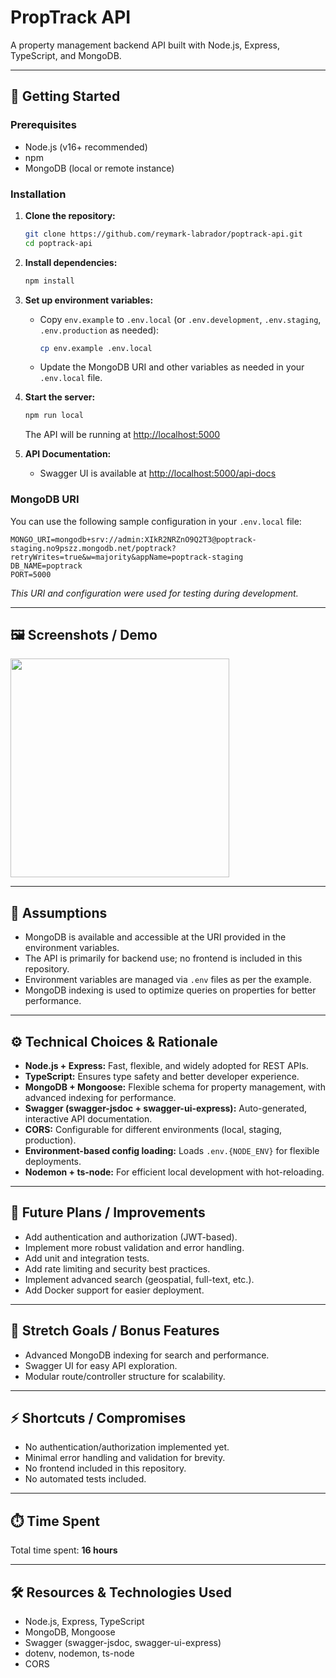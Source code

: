 # PropTrack API

A property management backend API built with Node.js, Express, TypeScript, and MongoDB.

---

## 🚀 Getting Started

### Prerequisites

- Node.js (v16+ recommended)
- npm
- MongoDB (local or remote instance)

### Installation

1. **Clone the repository:**
   ```bash
   git clone https://github.com/reymark-labrador/poptrack-api.git
   cd poptrack-api
   ```
2. **Install dependencies:**
   ```bash
   npm install
   ```
3. **Set up environment variables:**

   - Copy `env.example` to `.env.local` (or `.env.development`, `.env.staging`, `.env.production` as needed):
     ```bash
     cp env.example .env.local
     ```
   - Update the MongoDB URI and other variables as needed in your `.env.local` file.

4. **Start the server:**

   ```bash
   npm run local
   ```

   The API will be running at [http://localhost:5000](http://localhost:5000)

5. **API Documentation:**
   - Swagger UI is available at [http://localhost:5000/api-docs](http://localhost:5000/api-docs)

### MongoDB URI

You can use the following sample configuration in your `.env.local` file:

```
MONGO_URI=mongodb+srv://admin:XIkR2NRZnO9Q2T3@poptrack-staging.no9pszz.mongodb.net/poptrack?retryWrites=true&w=majority&appName=poptrack-staging
DB_NAME=poptrack
PORT=5000
```

_This URI and configuration were used for testing during development._

---

## 🖼️ Screenshots / Demo

<img src="https://private-user-images.githubusercontent.com/12556008/462896907-f3d8d8c2-85f6-407a-bc3b-7dccec1c1881.jpeg?jwt=eyJhbGciOiJIUzI1NiIsInR5cCI6IkpXVCJ9.eyJpc3MiOiJnaXRodWIuY29tIiwiYXVkIjoicmF3LmdpdGh1YnVzZXJjb250ZW50LmNvbSIsImtleSI6ImtleTUiLCJleHAiOjE3NTE3OTY0MDgsIm5iZiI6MTc1MTc5NjEwOCwicGF0aCI6Ii8xMjU1NjAwOC80NjI4OTY5MDctZjNkOGQ4YzItODVmNi00MDdhLWJjM2ItN2RjY2VjMWMxODgxLmpwZWc_WC1BbXotQWxnb3JpdGhtPUFXUzQtSE1BQy1TSEEyNTYmWC1BbXotQ3JlZGVudGlhbD1BS0lBVkNPRFlMU0E1M1BRSzRaQSUyRjIwMjUwNzA2JTJGdXMtZWFzdC0xJTJGczMlMkZhd3M0X3JlcXVlc3QmWC1BbXotRGF0ZT0yMDI1MDcwNlQxMDAxNDhaJlgtQW16LUV4cGlyZXM9MzAwJlgtQW16LVNpZ25hdHVyZT00YTU3OWM0MGVkOGU2NTFlODZmNzUzODU5MjQwZTRkODM0YzY3MDdkM2IyMThlNTliZjAyN2FhYmUyM2VlYmM2JlgtQW16LVNpZ25lZEhlYWRlcnM9aG9zdCJ9.Av63IHNsSCMz7IiE-IP6VvIb8APRmRbA7o94xP1TFXo" height="350"/>

---

## 📝 Assumptions

- MongoDB is available and accessible at the URI provided in the environment variables.
- The API is primarily for backend use; no frontend is included in this repository.
- Environment variables are managed via `.env` files as per the example.
- MongoDB indexing is used to optimize queries on properties for better performance.

---

## ⚙️ Technical Choices & Rationale

- **Node.js + Express:** Fast, flexible, and widely adopted for REST APIs.
- **TypeScript:** Ensures type safety and better developer experience.
- **MongoDB + Mongoose:** Flexible schema for property management, with advanced indexing for performance.
- **Swagger (swagger-jsdoc + swagger-ui-express):** Auto-generated, interactive API documentation.
- **CORS:** Configurable for different environments (local, staging, production).
- **Environment-based config loading:** Loads `.env.{NODE_ENV}` for flexible deployments.
- **Nodemon + ts-node:** For efficient local development with hot-reloading.

---

## 🔮 Future Plans / Improvements

- Add authentication and authorization (JWT-based).
- Implement more robust validation and error handling.
- Add unit and integration tests.
- Add rate limiting and security best practices.
- Implement advanced search (geospatial, full-text, etc.).
- Add Docker support for easier deployment.

---

## 🌟 Stretch Goals / Bonus Features

- Advanced MongoDB indexing for search and performance.
- Swagger UI for easy API exploration.
- Modular route/controller structure for scalability.

---

## ⚡ Shortcuts / Compromises

- No authentication/authorization implemented yet.
- Minimal error handling and validation for brevity.
- No frontend included in this repository.
- No automated tests included.

---

## ⏱️ Time Spent

Total time spent: **16 hours**

---

## 🛠️ Resources & Technologies Used

- Node.js, Express, TypeScript
- MongoDB, Mongoose
- Swagger (swagger-jsdoc, swagger-ui-express)
- dotenv, nodemon, ts-node
- CORS
